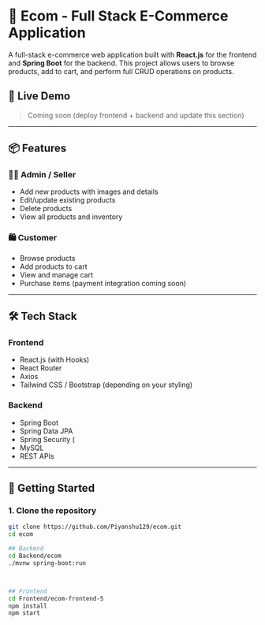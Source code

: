 # 🛒 Ecom - Full Stack E-Commerce Application

A full-stack e-commerce web application built with **React.js** for the frontend and **Spring Boot** for the backend. This project allows users to browse products, add to cart, and perform full CRUD operations on products.

## 🔗 Live Demo
> Coming soon (deploy frontend + backend and update this section)

---

## 📦 Features

### 🧑‍💼 Admin / Seller
- Add new products with images and details
- Edit/update existing products
- Delete products
- View all products and inventory

### 🛍️ Customer
- Browse products
- Add products to cart
- View and manage cart
- Purchase items (payment integration coming soon)

---

## 🛠️ Tech Stack

### Frontend
- React.js (with Hooks)
- React Router
- Axios
- Tailwind CSS / Bootstrap (depending on your styling)

### Backend
- Spring Boot
- Spring Data JPA
- Spring Security (
- MySQL
- REST APIs

---



## 🚀 Getting Started

### 1. Clone the repository
```bash
git clone https://github.com/Piyanshu129/ecom.git
cd ecom

## Backend
cd Backend/ecom
./mvnw spring-boot:run



## Frontend
cd Frontend/ecom-frontend-5
npm install
npm start

